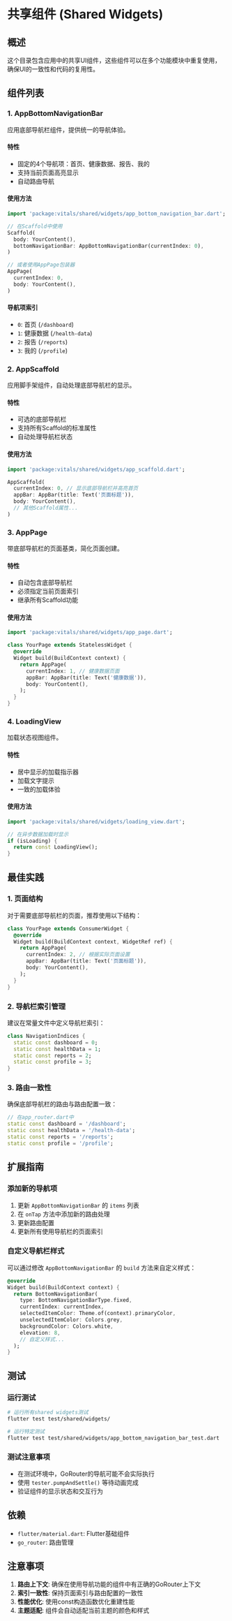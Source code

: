 # 共享组件 (Shared Widgets)

## 概述

这个目录包含应用中的共享UI组件，这些组件可以在多个功能模块中重复使用，确保UI的一致性和代码的复用性。

## 组件列表

### 1. AppBottomNavigationBar

应用底部导航栏组件，提供统一的导航体验。

#### 特性
- 固定的4个导航项：首页、健康数据、报告、我的
- 支持当前页面高亮显示
- 自动路由导航

#### 使用方法

```dart
import 'package:vitals/shared/widgets/app_bottom_navigation_bar.dart';

// 在Scaffold中使用
Scaffold(
  body: YourContent(),
  bottomNavigationBar: AppBottomNavigationBar(currentIndex: 0),
)

// 或者使用AppPage包装器
AppPage(
  currentIndex: 0,
  body: YourContent(),
)
```

#### 导航项索引
- `0`: 首页 (`/dashboard`)
- `1`: 健康数据 (`/health-data`)
- `2`: 报告 (`/reports`)
- `3`: 我的 (`/profile`)

### 2. AppScaffold

应用脚手架组件，自动处理底部导航栏的显示。

#### 特性
- 可选的底部导航栏
- 支持所有Scaffold的标准属性
- 自动处理导航栏状态

#### 使用方法

```dart
import 'package:vitals/shared/widgets/app_scaffold.dart';

AppScaffold(
  currentIndex: 0, // 显示底部导航栏并高亮首页
  appBar: AppBar(title: Text('页面标题')),
  body: YourContent(),
  // 其他Scaffold属性...
)
```

### 3. AppPage

带底部导航栏的页面基类，简化页面创建。

#### 特性
- 自动包含底部导航栏
- 必须指定当前页面索引
- 继承所有Scaffold功能

#### 使用方法

```dart
import 'package:vitals/shared/widgets/app_page.dart';

class YourPage extends StatelessWidget {
  @override
  Widget build(BuildContext context) {
    return AppPage(
      currentIndex: 1, // 健康数据页面
      appBar: AppBar(title: Text('健康数据')),
      body: YourContent(),
    );
  }
}
```

### 4. LoadingView

加载状态视图组件。

#### 特性
- 居中显示的加载指示器
- 加载文字提示
- 一致的加载体验

#### 使用方法

```dart
import 'package:vitals/shared/widgets/loading_view.dart';

// 在异步数据加载时显示
if (isLoading) {
  return const LoadingView();
}
```

## 最佳实践

### 1. 页面结构

对于需要底部导航栏的页面，推荐使用以下结构：

```dart
class YourPage extends ConsumerWidget {
  @override
  Widget build(BuildContext context, WidgetRef ref) {
    return AppPage(
      currentIndex: 2, // 根据实际页面设置
      appBar: AppBar(title: Text('页面标题')),
      body: YourContent(),
    );
  }
}
```

### 2. 导航栏索引管理

建议在常量文件中定义导航栏索引：

```dart
class NavigationIndices {
  static const dashboard = 0;
  static const healthData = 1;
  static const reports = 2;
  static const profile = 3;
}
```

### 3. 路由一致性

确保底部导航栏的路由与路由配置一致：

```dart
// 在app_router.dart中
static const dashboard = '/dashboard';
static const healthData = '/health-data';
static const reports = '/reports';
static const profile = '/profile';
```

## 扩展指南

### 添加新的导航项

1. 更新 `AppBottomNavigationBar` 的 `items` 列表
2. 在 `onTap` 方法中添加新的路由处理
3. 更新路由配置
4. 更新所有使用导航栏的页面索引

### 自定义导航栏样式

可以通过修改 `AppBottomNavigationBar` 的 `build` 方法来自定义样式：

```dart
@override
Widget build(BuildContext context) {
  return BottomNavigationBar(
    type: BottomNavigationBarType.fixed,
    currentIndex: currentIndex,
    selectedItemColor: Theme.of(context).primaryColor,
    unselectedItemColor: Colors.grey,
    backgroundColor: Colors.white,
    elevation: 8,
    // 自定义样式...
  );
}
```

## 测试

### 运行测试

```bash
# 运行所有shared widgets测试
flutter test test/shared/widgets/

# 运行特定测试
flutter test test/shared/widgets/app_bottom_navigation_bar_test.dart
```

### 测试注意事项

- 在测试环境中，GoRouter的导航可能不会实际执行
- 使用 `tester.pumpAndSettle()` 等待动画完成
- 验证组件的显示状态和交互行为

## 依赖

- `flutter/material.dart`: Flutter基础组件
- `go_router`: 路由管理

## 注意事项

1. **路由上下文**: 确保在使用导航功能的组件中有正确的GoRouter上下文
2. **索引一致性**: 保持页面索引与路由配置的一致性
3. **性能优化**: 使用const构造函数优化重建性能
4. **主题适配**: 组件会自动适配当前主题的颜色和样式
